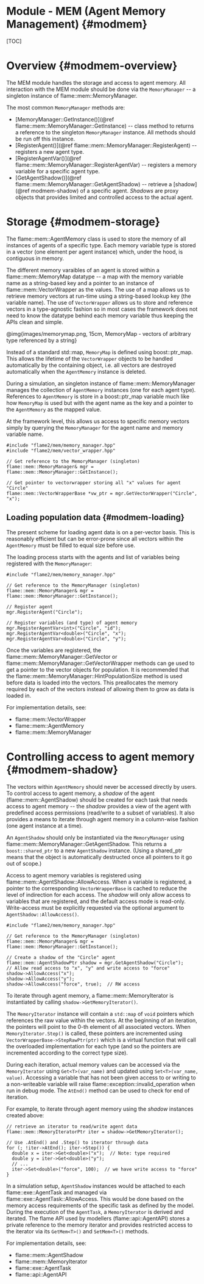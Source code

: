 Module - MEM (Agent Memory Management) {#modmem}
==================================

[TOC]

Overview {#modmem-overview}
=========

The MEM module handles the storage and access to agent memory. All interaction with
the MEM module should be done via the `MemoryManager` -- a singleton instance of
flame::mem::MemoryManager.

The most common `MemoryManager` methods are:

 * [MemoryManager::GetInstance()](@ref flame::mem::MemoryManager::GetInstance) -- 
   class method to returns a reference to the singleton
   `MemoryManager` instance. All methods should be run off this instance. 
 * [RegisterAgent()](@ref flame::mem::MemoryManager::RegisterAgent) -- 
    registers a new agent type.
 * [RegisterAgentVar()](@ref flame::mem::MemoryManager::RegisterAgentVar) -- 
    registers a memory variable for a specific agent type.
 * [GetAgentShadow()](@ref flame::mem::MemoryManager::GetAgentShadow) -- 
    retrieve a [shadow](@ref modmem-shadow) of a specific agent. *Shadows* are proxy
    objects that provides limited and controlled access to the actual agent. 

Storage {#modmem-storage}
============

The flame::mem::AgentMemory class is used to store the memory of all
instances of agents of a specific type. Each memory variable type is stored in a
vector (one element per agent instance) which, under the hood, is contiguous in memory.

The different memory varaibles of an agent is stored within a
flame::mem::MemoryMap datatype -- a map with the memory variable name as a string-based 
key and a pointer to an instance of flame::mem::VectorWrapper as the values. 
The use of a map allows us to retrieve memory vectors at run-time using a string-based 
lookup key (the variable name).
The use of `VectorWrapper` allows us to store and reference vectors in a 
type-agnostic fashion so in most cases the framework does not need to know the datatype
behind each memory variable thus keeping the APIs clean and simple.


@img{images/memorymap.png, 15cm, MemoryMap - vectors of arbitrary type referenced by a string}

Instead of a standard std::map, `MemoryMap` is defined using boost::ptr_map. 
This allows the lifetime of the `VectorWrapper` objects to be handled automatically by
the containing object, i.e. all vectors are destroyed automatically when the 
`AgentMemory` instance is deleted.

During a simulation, an singleton instance of flame::mem::MemoryManager manages the 
collection of `AgentMemory` instances (one for each agent type). 
References to `AgentMemory` is store in a boost::ptr_map variable much like how 
`MemoryMap` is used but with the agent name as the key and a pointer to the `AgentMemory` 
as the mapped value.

At the framework level, this allows us access to specific memory vectors simply
by querying the `MemoryManager` for the agent name and memory variable name.

    #include "flame2/mem/memory_manager.hpp"
    #include "flame2/mem/vector_wrapper.hpp"

    // Get reference to the MemoryManager (singleton)
    flame::mem::MemoryManager& mgr = flame::mem::MemoryManager::GetInstance();

    // Get pointer to vectorwrapper storing all "x" values for agent "Circle"
    flame::mem::VectorWrapperBase *vw_ptr = mgr.GetVectorWrapper("Circle", "x");


Loading population data {#modmem-loading}
-----------------------

The present scheme for loading agent data is on a per-vector basis. This is reasonably 
efficient but can be error-prone since all vectors within the `AgentMemory` must be
filled to equal size before use.

The loading process starts with the agents and list of variables being registered with
the `MemoryManager`:

    #include "flame2/mem/memory_manager.hpp"

    // Get reference to the MemoryManager (singleton)
    flame::mem::MemoryManager& mgr = flame::mem::MemoryManager::GetInstance();

    // Register agent
    mgr.RegisterAgent("Circle");

    // Register variables (and type) of agent memory
    mgr.RegisterAgentVar<int>("Circle", "id");
    mgr.RegisterAgentVar<double>("Circle", "x");
    mgr.RegisterAgentVar<double>("Circle", "y");
    
Once the variables are registered, the flame::mem::MemoryManager::GetVector or 
flame::mem::MemoryManager::GetVectorWrapper methods can ge used to get a pointer to 
the vector objects for population. It is recommended that the
flame::mem::MemoryManager::HintPopulationSize method is used before data is loaded into
the vectors. This preallocates the memory required by each of the vectors instead of 
allowing them to grow as data is loaded in.

For implementation details, see:
 * flame::mem::VectorWrapper
 * flame::mem::AgentMemory
 * flame::mem::MemoryManager
 
 
Controlling access to agent memory {#modmem-shadow}
===================================

The vectors within `AgentMemory` should never be accessed directly by users. To control
access to agent memory, a *shadow* of the agent (flame::mem::AgentShadow) should be
created for each task that needs access to agent memory -- the *shadow* provides a view 
of the agent with predefined access permissions (read/write to a subset of variables). 
It also provides a means to iterate through agent memory in a column-wise fashion 
(one agent instance at a time).

An `AgentShadow` should only be instantiated via the `MemoryManager` using
flame::mem::MemoryManager::GetAgentShadow. This returns a `boost::shared_ptr` to a new 
`AgentShadow` instance. (Using a shared_ptr means that the object is automatically 
destructed once all pointers to it go out of scope.)

Access to agent memory variables is registered using flame::mem::AgentShadow::AllowAccess.
When a variable is registered, a pointer to the corresponding `VectorWrapperBase` is 
cached to reduce the level of indirection for each access. The *shadow* will only allow
access to variables that are registered, and the default access mode is read-only.
Write-access must be explicitly requested via the optional argument 
to `AgentShadow::AllowAccess()`.

    #include "flame2/mem/memory_manager.hpp"

    // Get reference to the MemoryManager (singleton)
    flame::mem::MemoryManager& mgr = flame::mem::MemoryManager::GetInstance();
    
    // Create a shadow of the "Circle" agent
    flame::mem::AgentShadowPtr shadow = mgr.GetAgentShadow("Circle");
    // Allow read access to "x", "y" and write access to "force"
    shadow->AllowAccess("x");
    shadow->AllowAccess("y");
    shadow->AllowAccess("force", true);  // RW access

To iterate through agent memory, a flame::mem::MemoryIterator is instantiated by calling
`shadow->GetMemoryIterator()`. 

The `MemoryIterator` instance will contain a 
`std::map` of `void` pointers which references the raw value within the vectors.
At the beginning of an iteration, the pointers will point to the 0-th element of all 
associated vectors. When `MemoryIterator.Step()` is called, these pointers are 
incremented using `VectorWrapperBase->StepRawPtr(ptr)` which is a virtual function 
that will call the overloaded implementation for each type (and so the pointers are 
incremented according to the correct type size).

During each iteration, actual memory values can be accessed via the `MemoryIterator`
using `Get<T>(var_name)` and updated using `Set<T>(var_name, value)`. 
Accessing a variable that has not been given access to or writing to a non-writeable 
variable will raise flame::exception::invalid_operation when run in debug mode. 
The `AtEnd()` method can be used to check for end of iteration. 

For example, to iterate through agent memory using the *shadow* instances created above:

    // retrieve an iterator to read/write agent data
    flame::mem::MemoryIteratorPtr iter = shadow->GetMemoryIterator();

    // Use .AtEnd() and .Step() to iterator through data
    for (; !iter->AtEnd(); iter->Step()) {
      double x = iter->Get<double>("x");  // Note: type required
      double y = iter->Get<double>("y");
      // ... 
      iter->Set<double>("force", 100);  // we have write access to "force"
    }

In a simulation setup, `AgentShadow` instances would be attached to each 
flame::exe::AgentTask and managed via flame::exe::AgentTask::AllowAccess. This would be
done based on the memory access requirements of the specific task as defined by the model.
During the execution of the `AgentTask`, a `MemoryIterator` is derived and iterated. The 
flame API used by modellers (flame::api::AgentAPI) stores a private reference to the
memory iterator and provides restricted access to the iterator via its `GetMem<T>()` and 
`SetMem<T>()` methods.

For implementation details, see:
 * flame::mem::AgentShadow
 * flame::mem::MemoryIterator
 * flame::exe::AgentTask
 * flame::api::AgentAPI
 